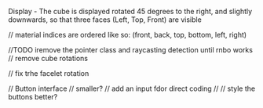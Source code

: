 
Display
    - The cube is displayed rotated 45 degrees to the right, and slightly downwards, so that three faces (Left, Top, Front) are visible

// material indices are ordered like so:
    (front, back, top, bottom, left, right)


//TODO iremove the pointer class and raycasting detection until rnbo works
// remove cube rotations 

// fix trhe facelet rotation 


// Button interface
// smaller? 
// add an input fdor direct coding
//
// style the buttons better?